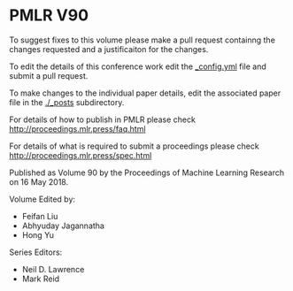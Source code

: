 # PMLR V90

To suggest fixes to this volume please make a pull request containng the changes requested and a justificaiton for the changes.

To edit the details of this conference work edit the [_config.yml](./_config.yml) file and submit a pull request.

To make changes to the individual paper details, edit the associated paper file in the [./_posts](./_posts) subdirectory.

For details of how to publish in PMLR please check http://proceedings.mlr.press/faq.html

For details of what is required to submit a proceedings please check http://proceedings.mlr.press/spec.html



Published as Volume 90 by the Proceedings of Machine Learning Research on 16 May 2018.

Volume Edited by:
  * Feifan Liu
  * Abhyuday Jagannatha
  * Hong Yu

Series Editors:
  * Neil D. Lawrence
  * Mark Reid
